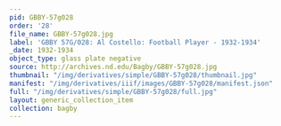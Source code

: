 ```yaml
---
pid: GBBY-57g028
order: '28'
file_name: GBBY-57g028.jpg
label: 'GBBY 57G/028: Al Costello: Football Player - 1932-1934'
_date: 1932-1934
object_type: glass plate negative
source: http://archives.nd.edu/Bagby/GBBY-57g028.jpg
thumbnail: "/img/derivatives/simple/GBBY-57g028/thumbnail.jpg"
manifest: "/img/derivatives/iiif/images/GBBY-57g028/manifest.json"
full: "/img/derivatives/simple/GBBY-57g028/full.jpg"
layout: generic_collection_item
collection: bagby
---
```

